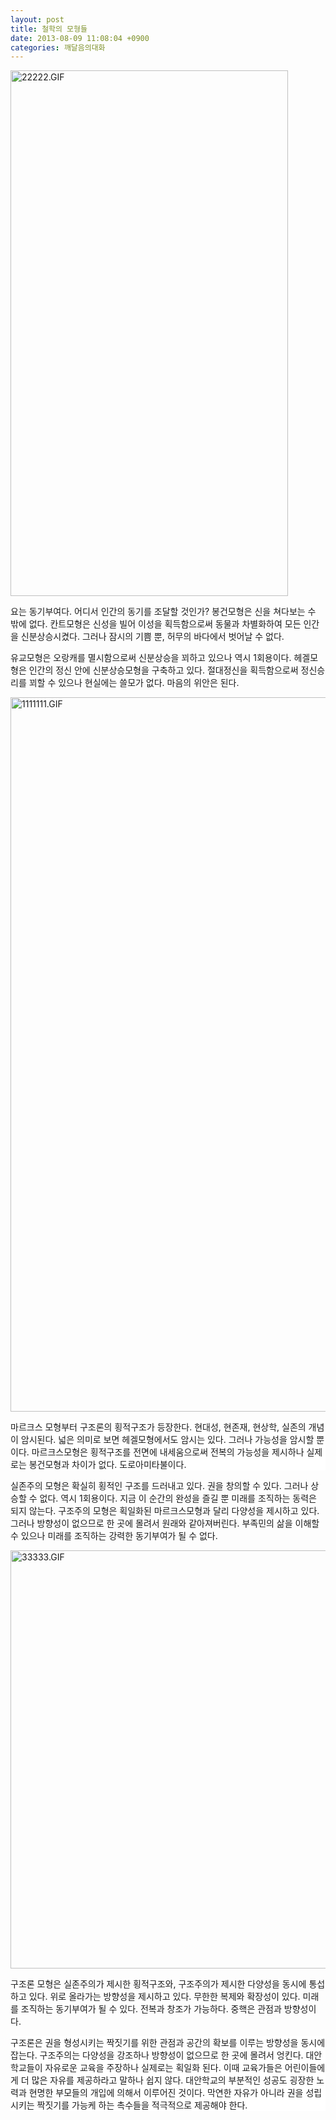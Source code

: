 ```yaml
---
layout: post
title: 철학의 모형들
date: 2013-08-09 11:08:04 +0900
categories: 깨달음의대화
---
```


  


 <img alt="22222.GIF" src="assets/attach/images/198/318/377/22222.GIF" width="444" height="841" />



요는 동기부여다. 어디서 인간의 동기를 조달할 것인가? 봉건모형은 신을 쳐다보는 수 밖에 없다. 칸트모형은 신성을 빌어 이성을 획득함으로써 동물과 차별화하여 모든 인간을 신분상승시켰다. 그러나 잠시의 기쁨 뿐, 허무의 바다에서 벗어날 수 없다. 



유교모형은 오랑캐를 멸시함으로써 신분상승을 꾀하고 있으나 역시 1회용이다. 헤겔모형은 인간의 정신 안에 신분상승모형을 구축하고 있다. 절대정신을 획득함으로써 정신승리를 꾀할 수 있으나 현실에는 쓸모가 없다. 마음의 위안은 된다.





 <img alt="1111111.GIF" src="assets/attach/images/198/318/377/1111111.GIF" width="547" height="1143" />





<p style="BACKGROUND: #ffffff; mso-pagination: none; mso-padding-alt: 0pt 0pt 0pt 0pt" class="0">
  마르크스 모형부터 구조론의 횡적구조가 등장한다. 현대성, 현존재, 현상학, 실존의 개념이 암시된다. 넓은 의미로 보면 헤겔모형에서도 암시는 있다. 그러나 가능성을 암시할 뿐이다. 마르크스모형은 횡적구조를 전면에 내세움으로써 전복의 가능성을 제시하나 실제로는 봉건모형과 차이가 없다. 도로아미타불이다.
</p>



실존주의 모형은 확실히 횡적인 구조를 드러내고 있다. 권을 창의할 수 있다. 그러나 상승할 수 없다. 역시 1회용이다. 지금 이 순간의 완성을 즐길 뿐 미래를 조직하는 동력은 되지 않는다. 구조주의 모형은 획일화된 마르크스모형과 달리 다양성을 제시하고 있다. 그러나 방향성이 없으므로 한 곳에 몰려서 원래와 같아져버린다. 부족민의 삶을 이해할 수 있으나 미래를 조직하는 강력한 동기부여가 될 수 없다. 











 <img alt="33333.GIF" src="assets/attach/images/198/318/377/33333.GIF" width="587" height="669" />



구조론 모형은 실존주의가 제시한 횡적구조와, 구조주의가 제시한 다양성을 동시에 통섭하고 있다. 위로 올라가는 방향성을 제시하고 있다. 무한한 복제와 확장성이 있다. 미래를 조직하는 동기부여가 될 수 있다. 전복과 창조가 가능하다. 중핵은 관점과 방향성이다.



<p style="BACKGROUND: #ffffff; mso-pagination: none; mso-padding-alt: 0pt 0pt 0pt 0pt" class="0">
  구조론은 권을 형성시키는 짝짓기를 위한 관점과 공간의 확보를 이루는 방향성을 동시에 잡는다. 구조주의는 다양성을 강조하나 방향성이 없으므로 한 곳에 몰려서 엉킨다. 대안학교들이 자유로운 교육을 주장하나 실제로는 획일화 된다. 이때 교육가들은 어린이들에게 더 많은 자유를 제공하라고 말하나 쉽지 않다. 대안학교의 부분적인 성공도 굉장한 노력과 현명한 부모들의 개입에 의해서 이루어진 것이다. 막연한 자유가 아니라 권을 성립시키는 짝짓기를 가능케 하는 촉수들을 적극적으로 제공해야 한다.
</p>
